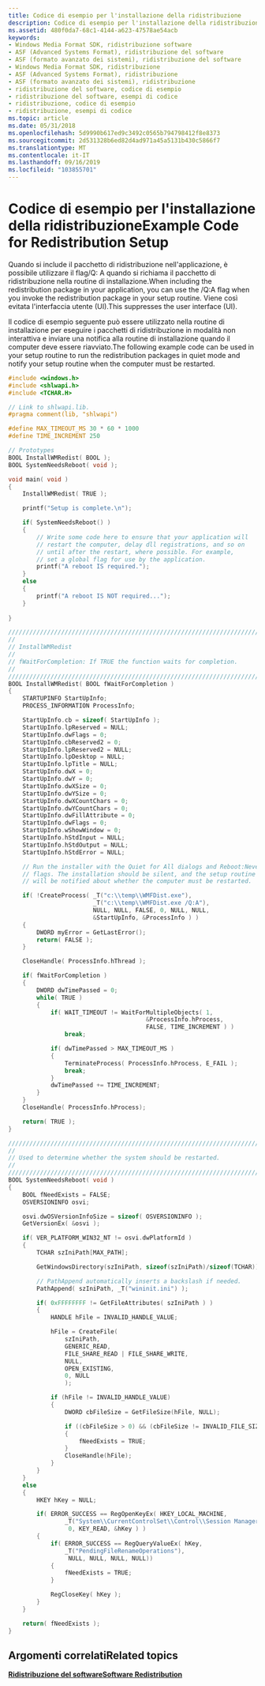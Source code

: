 ```yaml
---
title: Codice di esempio per l'installazione della ridistribuzione
description: Codice di esempio per l'installazione della ridistribuzione
ms.assetid: 480f0da7-68c1-4144-a623-47578ae54acb
keywords:
- Windows Media Format SDK, ridistribuzione software
- ASF (Advanced Systems Format), ridistribuzione del software
- ASF (formato avanzato dei sistemi), ridistribuzione del software
- Windows Media Format SDK, ridistribuzione
- ASF (Advanced Systems Format), ridistribuzione
- ASF (formato avanzato dei sistemi), ridistribuzione
- ridistribuzione del software, codice di esempio
- ridistribuzione del software, esempi di codice
- ridistribuzione, codice di esempio
- ridistribuzione, esempi di codice
ms.topic: article
ms.date: 05/31/2018
ms.openlocfilehash: 5d9990b617ed9c3492c0565b794798412f8e8373
ms.sourcegitcommit: 2d531328b6ed82d4ad971a45a5131b430c5866f7
ms.translationtype: MT
ms.contentlocale: it-IT
ms.lasthandoff: 09/16/2019
ms.locfileid: "103855701"
---
```

# <a name="example-code-for-redistribution-setup"></a><span data-ttu-id="e8bd5-113">Codice di esempio per l'installazione della ridistribuzione</span><span class="sxs-lookup"><span data-stu-id="e8bd5-113">Example Code for Redistribution Setup</span></span>

<span data-ttu-id="e8bd5-114">Quando si include il pacchetto di ridistribuzione nell'applicazione, è possibile utilizzare il flag/Q: A quando si richiama il pacchetto di ridistribuzione nella routine di installazione.</span><span class="sxs-lookup"><span data-stu-id="e8bd5-114">When including the redistribution package in your application, you can use the /Q:A flag when you invoke the redistribution package in your setup routine.</span></span> <span data-ttu-id="e8bd5-115">Viene così evitata l'interfaccia utente (UI).</span><span class="sxs-lookup"><span data-stu-id="e8bd5-115">This suppresses the user interface (UI).</span></span>

<span data-ttu-id="e8bd5-116">Il codice di esempio seguente può essere utilizzato nella routine di installazione per eseguire i pacchetti di ridistribuzione in modalità non interattiva e inviare una notifica alla routine di installazione quando il computer deve essere riavviato.</span><span class="sxs-lookup"><span data-stu-id="e8bd5-116">The following example code can be used in your setup routine to run the redistribution packages in quiet mode and notify your setup routine when the computer must be restarted.</span></span>


```C++
#include <windows.h>
#include <shlwapi.h>
#include <TCHAR.H>

// Link to shlwapi.lib.
#pragma comment(lib, "shlwapi")

#define MAX_TIMEOUT_MS 30 * 60 * 1000
#define TIME_INCREMENT 250

// Prototypes
BOOL InstallWMRedist( BOOL );
BOOL SystemNeedsReboot( void );

void main( void )
{
    InstallWMRedist( TRUE );

    printf("Setup is complete.\n");

    if( SystemNeedsReboot() )
    {
        // Write some code here to ensure that your application will 
        // restart the computer, delay dll registrations, and so on 
        // until after the restart, where possible. For example, 
        // set a global flag for use by the application.
        printf("A reboot IS required.");
    }
    else
    {
        printf("A reboot IS NOT required...");
    }
    
}

///////////////////////////////////////////////////////////////////////
// 
// InstallWMRedist
//
// fWaitForCompletion: If TRUE the function waits for completion.
//
///////////////////////////////////////////////////////////////////////
BOOL InstallWMRedist( BOOL fWaitForCompletion )
{
    STARTUPINFO StartUpInfo;
    PROCESS_INFORMATION ProcessInfo;

    StartUpInfo.cb = sizeof( StartUpInfo );
    StartUpInfo.lpReserved = NULL;
    StartUpInfo.dwFlags = 0;
    StartUpInfo.cbReserved2 = 0;
    StartUpInfo.lpReserved2 = NULL; 
    StartUpInfo.lpDesktop = NULL;
    StartUpInfo.lpTitle = NULL;
    StartUpInfo.dwX = 0;
    StartUpInfo.dwY = 0;
    StartUpInfo.dwXSize = 0;
    StartUpInfo.dwYSize = 0;
    StartUpInfo.dwXCountChars = 0;
    StartUpInfo.dwYCountChars = 0;
    StartUpInfo.dwFillAttribute = 0;
    StartUpInfo.dwFlags = 0;
    StartUpInfo.wShowWindow = 0;
    StartUpInfo.hStdInput = NULL;
    StartUpInfo.hStdOutput = NULL;
    StartUpInfo.hStdError = NULL;

    // Run the installer with the Quiet for All dialogs and Reboot:Never 
    // flags. The installation should be silent, and the setup routine  
    // will be notified about whether the computer must be restarted.

    if( !CreateProcess( _T("c:\\temp\\WMFDist.exe"), 
                        _T("c:\\temp\\WMFDist.exe /Q:A"), 
                        NULL, NULL, FALSE, 0, NULL, NULL, 
                        &StartUpInfo, &ProcessInfo ) )
    {
        DWORD myError = GetLastError();
        return( FALSE );
    }

    CloseHandle( ProcessInfo.hThread );

    if( fWaitForCompletion )
    {
        DWORD dwTimePassed = 0;
        while( TRUE )
        {
            if( WAIT_TIMEOUT != WaitForMultipleObjects( 1, 
                                       &ProcessInfo.hProcess, 
                                       FALSE, TIME_INCREMENT ) )
                break;

            if( dwTimePassed > MAX_TIMEOUT_MS )
            {
                TerminateProcess( ProcessInfo.hProcess, E_FAIL );
                break;
            }
            dwTimePassed += TIME_INCREMENT;
        }
    }
    CloseHandle( ProcessInfo.hProcess);

    return( TRUE );
}

///////////////////////////////////////////////////////////////////////
//
// Used to determine whether the system should be restarted.
//
///////////////////////////////////////////////////////////////////////
BOOL SystemNeedsReboot( void )
{
    BOOL fNeedExists = FALSE;
    OSVERSIONINFO osvi;

    osvi.dwOSVersionInfoSize = sizeof( OSVERSIONINFO );
    GetVersionEx( &osvi );

    if( VER_PLATFORM_WIN32_NT != osvi.dwPlatformId )
    {
        TCHAR szIniPath[MAX_PATH];

        GetWindowsDirectory(szIniPath, sizeof(szIniPath)/sizeof(TCHAR));

        // PathAppend automatically inserts a backslash if needed.
        PathAppend( szIniPath, _T("wininit.ini") );

        if( 0xFFFFFFFF != GetFileAttributes( szIniPath ) )
        {
            HANDLE hFile = INVALID_HANDLE_VALUE;

            hFile = CreateFile(
                szIniPath, 
                GENERIC_READ, 
                FILE_SHARE_READ | FILE_SHARE_WRITE, 
                NULL,
                OPEN_EXISTING,
                0, NULL
                );

            if (hFile != INVALID_HANDLE_VALUE)
            {
                DWORD cbFileSize = GetFileSize(hFile, NULL);

                if ((cbFileSize > 0) && (cbFileSize != INVALID_FILE_SIZE))
                {
                    fNeedExists = TRUE;
                }
                CloseHandle(hFile);
            }
        }
    }
    else
    {
        HKEY hKey = NULL;

        if( ERROR_SUCCESS == RegOpenKeyEx( HKEY_LOCAL_MACHINE, 
                _T("System\\CurrentControlSet\\Control\\Session Manager"), 
                 0, KEY_READ, &hKey ) )
        {
            if( ERROR_SUCCESS == RegQueryValueEx( hKey, 
                _T("PendingFileRenameOperations"), 
                 NULL, NULL, NULL, NULL))
            {
                fNeedExists = TRUE;
            }

            RegCloseKey( hKey );
        }
    }

    return( fNeedExists );
}
```



## <a name="related-topics"></a><span data-ttu-id="e8bd5-117">Argomenti correlati</span><span class="sxs-lookup"><span data-stu-id="e8bd5-117">Related topics</span></span>

<dl> <dt>

[<span data-ttu-id="e8bd5-118">**Ridistribuzione del software**</span><span class="sxs-lookup"><span data-stu-id="e8bd5-118">**Software Redistribution**</span></span>](software-redistribution.md)
</dt> </dl>

 

 




